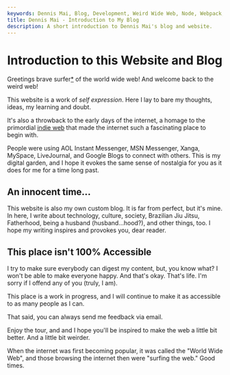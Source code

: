 ```yaml
---
keywords: Dennis Mai, Blog, Development, Weird Wide Web, Node, Webpack, EJS, Vanilla JS, Lean Web, JAMstack
title: Dennis Mai - Introduction to My Blog
description: A short introduction to Dennis Mai's blog and website.
---
```


# Introduction to this Website and Blog

Greetings brave surfer[*](#note1) of the world wide web! And welcome back to the weird web!

This website is a work of *self expression*. Here I lay to bare my thoughts, ideas, my learning and doubt.

It's also a throwback to the early days of the internet, a homage to the primordial [indie web](https://indieweb.org/) that made the internet such a fascinating place to begin with. 

People were using AOL Instant Messenger, MSN Messenger, Xanga, MySpace, LiveJournal, and Google Blogs to connect with others. This is my digital garden, and I hope it evokes the same sense of nostalgia for you as it does for me for a time long past.

## An innocent time...

This website is also my own custom blog. It is far from perfect, but it's mine. In here, I write about technology, culture, society, Brazilian Jiu Jitsu, Fatherhood, being a husband (husband...hood?), and other things, too. I hope my writing inspires and provokes you, dear reader.

## This place isn't 100% Accessible

I try to make sure everybody can digest my content, but, you know what? I won't be able to make everyone happy. And that's okay. That's life. I'm sorry if I offend any of you (truly, I am). 

This place is a work in progress, and I will continue to make it as accessible to as many people as I can.

That said, you can always send me feedback via email.

Enjoy the tour, and and I hope you'll be inspired to make the web a little bit better. And a little bit weirder.

<a name=note1 ></a> When the internet was first becoming popular, it was called the "World Wide Web", and those browsing the internet then were "surfing the web." Good times.